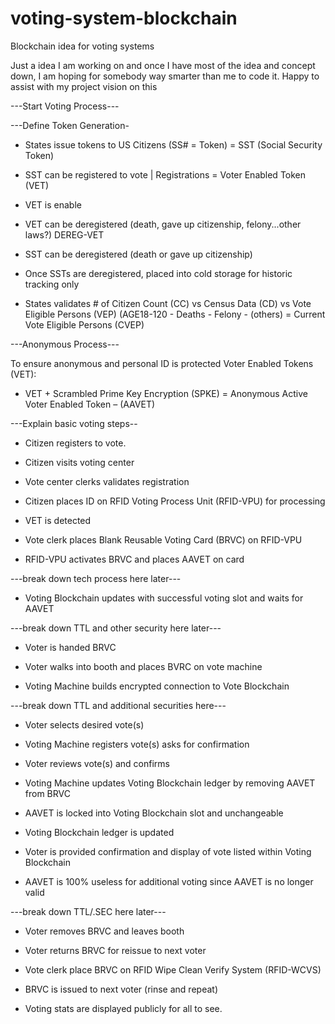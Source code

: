 # voting-system-blockchain
Blockchain idea for voting systems


Just a idea I am working on and once I have most of the idea and concept down, I am hoping for somebody way smarter than me to code it. Happy to assist with my project vision on this

---Start Voting Process---

---Define Token Generation-

- States issue tokens to US Citizens (SS# = Token) = SST (Social Security Token)

- SST can be registered to vote | Registrations = Voter Enabled Token (VET)

- VET is enable

- VET can be deregistered (death, gave up citizenship, felony...other laws?) DEREG-VET

- SST can be deregistered (death or gave up citizenship)

- Once SSTs are deregistered, placed into cold storage for historic tracking only

- States validates # of Citizen Count (CC) vs Census Data (CD) vs Vote Eligible Persons (VEP) (AGE18-120 - Deaths - Felony - (others) = Current Vote Eligible Persons (CVEP)

---Anonymous Process---

To ensure anonymous and personal ID is protected Voter Enabled Tokens (VET):

- VET + Scrambled Prime Key Encryption (SPKE) = Anonymous Active Voter Enabled Token – (AAVET)

---Explain basic voting steps--

- Citizen registers to vote.

- Citizen visits voting center

- Vote center clerks validates registration 

- Citizen places ID on RFID Voting Process Unit (RFID-VPU) for processing

- VET is detected

- Vote clerk places Blank Reusable Voting Card (BRVC) on RFID-VPU

- RFID-VPU activates BRVC and places AAVET on card

---break down tech process here later---

- Voting Blockchain updates with successful voting slot and waits for AAVET

---break down TTL and other security here later---

- Voter is handed BRVC

- Voter walks into booth and places BVRC on vote machine

- Voting Machine builds encrypted connection to Vote Blockchain

---break down TTL and additional securities here---

- Voter selects desired vote(s)

- Voting Machine registers vote(s) asks for confirmation 

- Voter reviews vote(s) and confirms 

- Voting Machine updates Voting Blockchain ledger by removing AAVET from BRVC

- AAVET is locked into Voting Blockchain slot and unchangeable

- Voting Blockchain ledger is updated

- Voter is provided confirmation and display of vote listed within Voting Blockchain

- AAVET is 100% useless for additional voting since AAVET is no longer valid

---break down TTL/.SEC here later---

- Voter removes BRVC and leaves booth

- Voter returns BRVC for reissue to next voter

- Vote clerk place BRVC on RFID Wipe Clean Verify System (RFID-WCVS)

- BRVC is issued to next voter (rinse and repeat)

- Voting stats are displayed publicly for all to see.

